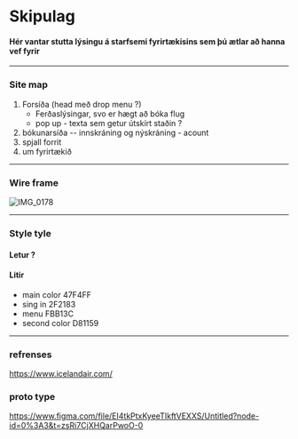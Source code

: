 # Skipulag

#### Hér vantar stutta lýsingu á starfsemi fyrirtækisins sem þú ætlar að hanna vef fyrir

---

### Site map

1. Forsíða (head með drop menu ?)
   * Ferðaslýsingar, svo er hægt að bóka flug
   * pop up -  texta sem getur útskírt staðin ?
1. bókunarsíða -- innskráning og nýskráning - acount
1. spjall forrit
1. um fyrirtækið

---

### Wire frame

![IMG_0178](https://user-images.githubusercontent.com/116312220/211791824-b125eed5-15de-4ec6-a50a-1ff9b206729f.png)

--- 

### Style tyle

#### Letur ?

#### Litir

* main color 47F4FF
* sing in 2F2183
* menu FBB13C
* second color D81159

---

### refrenses

https://www.icelandair.com/
### proto type
https://www.figma.com/file/EI4tkPtxKyeeTIkftVEXXS/Untitled?node-id=0%3A3&t=zsRi7CjXHQarPwoO-0
